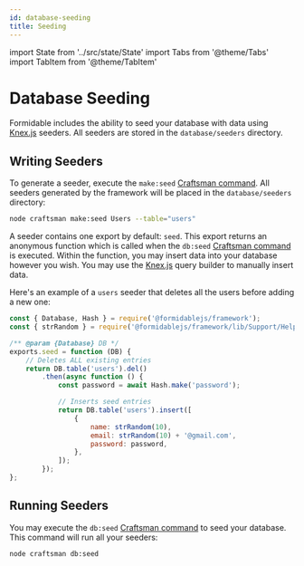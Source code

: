 ```yaml
---
id: database-seeding
title: Seeding
---
```


import State from '../src/state/State'
import Tabs from '@theme/Tabs'
import TabItem from '@theme/TabItem'

# Database Seeding

Formidable includes the ability to seed your database with data using [Knex.js](http://knexjs.org/) seeders. All seeders are stored in the `database/seeders` directory.

## Writing Seeders

To generate a seeder, execute the `make:seed` [Craftsman command](/docs/craftsman). All seeders generated by the framework will be placed in the `database/seeders` directory:

```bash
node craftsman make:seed Users --table="users"
```

A seeder contains one export by default: `seed`. This export returns an anonymous function which is called when the `db:seed` [Craftsman command](/docs/craftsman) is executed. Within the function, you may insert data into your database however you wish. You may use the [Knex.js](http://knexjs.org/) query builder to manually insert data.

Here's an example of a `users` seeder that deletes all the users before adding a new one:

```js title="database/seeds/20220508114827_users.js" showLineNumbers
const { Database, Hash } = require('@formidablejs/framework');
const { strRandom } = require('@formidablejs/framework/lib/Support/Helpers');

/** @param {Database} DB */
exports.seed = function (DB) {
	// Deletes ALL existing entries
	return DB.table('users').del()
		.then(async function () {
			const password = await Hash.make('password');

			// Inserts seed entries
			return DB.table('users').insert([
				{
					name: strRandom(10),
					email: strRandom(10) + '@gmail.com',
					password: password,
				},
			]);
		});
};
```

## Running Seeders

You may execute the `db:seed` [Craftsman command](/docs/craftsman) to seed your database. This command will run all your seeders:

```bash
node craftsman db:seed
```
